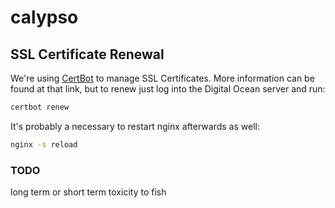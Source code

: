 # calypso

## SSL Certificate Renewal
We're using [CertBot](https://certbot.eff.org/#centosrhel7-nginx) to manage SSL Certificates.
More information can be found at that link, but to renew just log into the Digital Ocean server and run:

```bash
certbot renew
```

It's probably a necessary to restart nginx afterwards as well:

```bash
nginx -s reload
```

### TODO
long term or short term toxicity to fish
